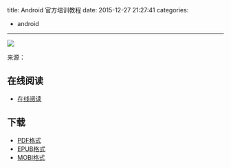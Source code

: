 title: Android 官方培训教程
date: 2015-12-27 21:27:41
categories:
  - android
---

![](http://hukai.me/android-training-course-in-chinese/android_training.jpg)

来源：[](http://hukai.me/android-training-course-in-chinese/index.html)

<!--more-->

## 在线阅读 ##

* [在线阅读](http://hukai.me/android-training-course-in-chinese/index.html)

## 下载 ##

+ [PDF格式](http://hukai.me/eBooks/AndroidTrainingCHS.pdf)
+ [EPUB格式](http://hukai.me/eBooks/AndroidTrainingCHS.epub)
+ [MOBI格式](http://hukai.me/eBooks/AndroidTrainingCHS.mobi)